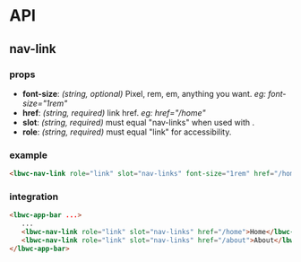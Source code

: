 # API

## nav-link
### props

- **font-size**: _(string, optional)_ Pixel, rem, em, anything you want. _eg: font-size="1rem"_
- **href**: _(string, required)_ link href. _eg: href="/home"_
- **slot**: _(string, required)_ must equal "nav-links" when used with _<lbwc-app-bar/>_. 
- **role**: _(string, required)_ must equal "link" for accessibility. 

### example
```html
<lbwc-nav-link role="link" slot="nav-links" font-size="1rem" href="/home">Home</lbwc-nav-link>
```

### integration
```html
<lbwc-app-bar ...>
   ...
   <lbwc-nav-link role="link" slot="nav-links" href="/home">Home</lbwc-nav-link>
   <lbwc-nav-link role="link" slot="nav-links" href="/about">About</lbwc-nav-link>
</lbwc-app-bar>
```
